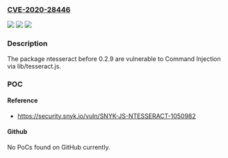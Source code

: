 ### [CVE-2020-28446](https://cve.mitre.org/cgi-bin/cvename.cgi?name=CVE-2020-28446)
![](https://img.shields.io/static/v1?label=Product&message=ntesseract&color=blue)
![](https://img.shields.io/static/v1?label=Version&message=%3C%200.2.9%20&color=brighgreen)
![](https://img.shields.io/static/v1?label=Vulnerability&message=Command%20Injection&color=brighgreen)

### Description

The package ntesseract before 0.2.9 are vulnerable to Command Injection via lib/tesseract.js.

### POC

#### Reference
- https://security.snyk.io/vuln/SNYK-JS-NTESSERACT-1050982

#### Github
No PoCs found on GitHub currently.

